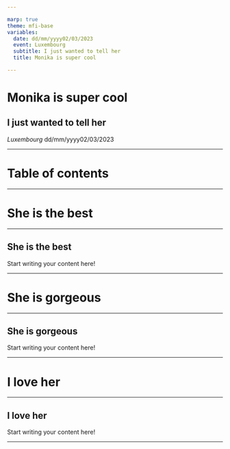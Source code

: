 ```yaml
---

marp: true
theme: mfi-base
variables:
  date: dd/mm/yyyy02/03/2023
  event: Luxembourg
  subtitle: I just wanted to tell her
  title: Monika is super cool

---
```


# Monika is super cool
## I just wanted to tell her
*Luxembourg* dd/mm/yyyy02/03/2023

---

<!-- header: '[*Monika is super cool*](#1)' -->
<!-- footer: '*Luxembourg* dd/mm/yyyy02/03/2023' -->
<style>
img[alt~=center] {
    display: block;
    margin: 0 auto;
}
</style>

# Table of contents
<!-- toc  -->

---

<!-- _header: <div id="she-is-the-best"></div> -->
<!-- _class: divider -->
# She is the best

---

## She is the best 
 Start writing your content here!

---

<!-- _header: <div id="she-is-gorgeous"></div> -->
<!-- _class: divider -->
# She is gorgeous

---

## She is gorgeous 
 Start writing your content here!

---

<!-- _header: <div id="i-love-her"></div> -->
<!-- _class: divider -->
# I love her

---

## I love her 
 Start writing your content here!

---


